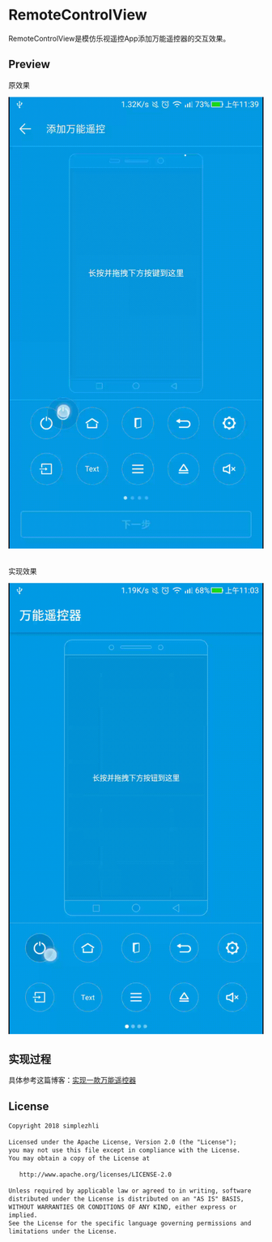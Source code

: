 # RemoteControlView

RemoteControlView是模仿乐视遥控App添加万能遥控器的交互效果。

## Preview

原效果

<img src="preview/preview1.gif" width="540px"/> 

实现效果

<img src="preview/preview.gif" width="540px"/>

## 实现过程

具体参考这篇博客：[实现一款万能遥控器](http://blog.csdn.net/qq_17766199)

## License

	Copyright 2018 simplezhli

    Licensed under the Apache License, Version 2.0 (the "License");
    you may not use this file except in compliance with the License.
    You may obtain a copy of the License at

       http://www.apache.org/licenses/LICENSE-2.0

    Unless required by applicable law or agreed to in writing, software
    distributed under the License is distributed on an "AS IS" BASIS,
    WITHOUT WARRANTIES OR CONDITIONS OF ANY KIND, either express or implied.
    See the License for the specific language governing permissions and
    limitations under the License.
